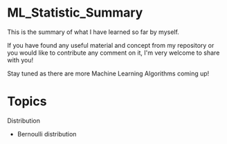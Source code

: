 # ML_Statistic_Summary

This is the summary of what I have learned so far by myself.

If you have found any useful material and concept from my repository or you would like to contribute any comment on it, I'm very welcome to share with you!

Stay tuned as there are more Machine Learning Algorithms coming up!

# Topics 
Distribution
* Bernoulli distribution
